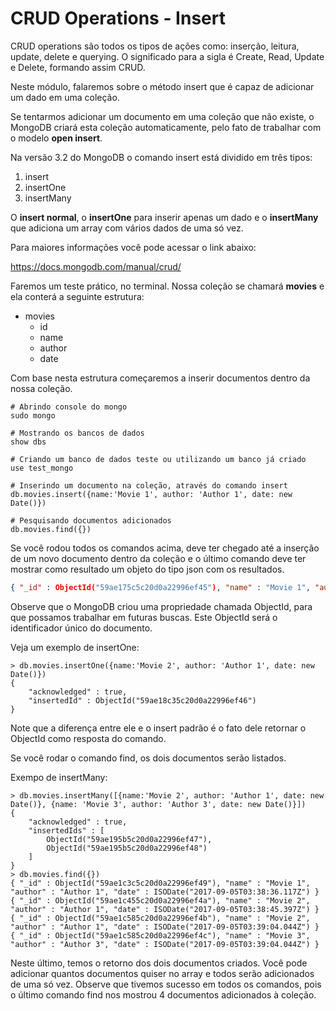 # CRUD Operations - Insert

CRUD operations são todos os tipos de ações como: inserção, leitura, update, delete e querying. O significado para a sigla é Create, Read, Update e Delete, formando assim CRUD.

Neste módulo, falaremos sobre o método insert que é capaz de adicionar um dado em uma coleção.

Se tentarmos adicionar um documento em uma coleção que não existe, o MongoDB criará esta coleção automaticamente, pelo fato de trabalhar com o modelo **open insert**.

Na versão 3.2 do MongoDB o comando insert está dividido em três tipos:

1. insert
2. insertOne
3. insertMany

O **insert normal**, o **insertOne** para inserir apenas um dado e o **insertMany** que adiciona um array com vários dados de uma só vez.

Para maiores informações você pode acessar o link abaixo:

<https://docs.mongodb.com/manual/crud/>

Faremos um teste prático, no terminal. Nossa coleção se chamará **movies** e ela conterá a seguinte estrutura:

* movies
	* id
	* name
	* author
	* date

Com base nesta estrutura começaremos a inserir documentos dentro da nossa coleção.

```
# Abrindo console do mongo
sudo mongo

# Mostrando os bancos de dados
show dbs

# Criando um banco de dados teste ou utilizando um banco já criado
use test_mongo

# Inserindo um documento na coleção, através do comando insert
db.movies.insert({name:'Movie 1', author: 'Author 1', date: new Date()})

# Pesquisando documentos adicionados
db.movies.find({})
```

Se você rodou todos os comandos acima, deve ter chegado até a inserção de um novo documento dentro da coleção e o último comando deve ter mostrar como resultado um objeto do tipo json com os resultados.

```json
{ "_id" : ObjectId("59ae175c5c20d0a22996ef45"), "name" : "Movie 1", "author" : "Author 1", "date" : ISODate("2017-09-05T03:17:48.635Z") }
```

Observe que o MongoDB criou uma propriedade chamada ObjectId, para que possamos trabalhar em futuras buscas. Este ObjectId será o identificador único do documento.

Veja um exemplo de insertOne:

```
> db.movies.insertOne({name:'Movie 2', author: 'Author 1', date: new Date()})
{
	"acknowledged" : true,
	"insertedId" : ObjectId("59ae18c35c20d0a22996ef46")
}
```

Note que a diferença entre ele e o insert padrão é o fato dele retornar o ObjectId como resposta do comando.

Se você rodar o comando find, os dois documentos serão listados.

Exempo de insertMany:

```
> db.movies.insertMany([{name:'Movie 2', author: 'Author 1', date: new Date()}, {name: 'Movie 3', author: 'Author 3', date: new Date()}])
{
	"acknowledged" : true,
	"insertedIds" : [
		ObjectId("59ae195b5c20d0a22996ef47"),
		ObjectId("59ae195b5c20d0a22996ef48")
	]
}
> db.movies.find({})
{ "_id" : ObjectId("59ae1c3c5c20d0a22996ef49"), "name" : "Movie 1", "author" : "Author 1", "date" : ISODate("2017-09-05T03:38:36.117Z") }
{ "_id" : ObjectId("59ae1c455c20d0a22996ef4a"), "name" : "Movie 2", "author" : "Author 1", "date" : ISODate("2017-09-05T03:38:45.397Z") }
{ "_id" : ObjectId("59ae1c585c20d0a22996ef4b"), "name" : "Movie 2", "author" : "Author 1", "date" : ISODate("2017-09-05T03:39:04.044Z") }
{ "_id" : ObjectId("59ae1c585c20d0a22996ef4c"), "name" : "Movie 3", "author" : "Author 3", "date" : ISODate("2017-09-05T03:39:04.044Z") }
```

Neste último, temos o retorno dos dois documentos criados. Você pode adicionar quantos documentos quiser no array e todos serão adicionados de uma só vez. Observe que tivemos sucesso em todos os comandos, pois o último comando find nos mostrou 4 documentos adicionados à coleção.